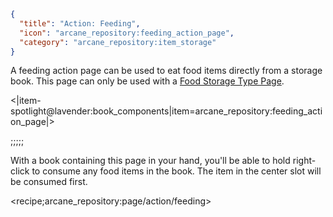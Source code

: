 ```json
{
  "title": "Action: Feeding",
  "icon": "arcane_repository:feeding_action_page",
  "category": "arcane_repository:item_storage"
}
```

A feeding action page can be used to eat food items directly from a storage book.
This page can only be used with a [Food Storage Type Page](^arcane_repository:item_storage/type_food_storage).





<|item-spotlight@lavender:book_components|item=arcane_repository:feeding_action_page|>

;;;;;

With a book containing this page in your hand, you'll be able to hold right-click to consume any food items in the book.
The item in the center slot will be consumed first.

<recipe;arcane_repository:page/action/feeding>